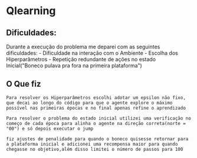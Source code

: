 # Qlearning
 ## Dificuldades:
  Durante a execução do problema me deparei com as seguintes dificuldades:
    - Dificuldade na interação com o Ambiente
    - Escolha dos Hiperparâmetros
    - Repetição redundante de ações no estado Inicial("Boneco pulava pra fora na primeira plataforma")
  ## O Que fiz
    Para resolver os Hiperparâmetros escolhi adotar um epsilon não fixo, que decai ao longo do código para que o agente explore o máximo possível nas primeiras épocas e no final apenas refine o aprendizado

    Para resolver o problema do estado inicial utilizei uma verificação no começo de cada época para alinha o agente na direção correta(norte = "00") e só depois executar o jump

    fiz ajustes de penalidade para quando o boneco quisesse retornar para a plataforma inicial e adicionei uma recompensa maior para quando chegasse no objetivo,além disso limitei o número de passos para 100